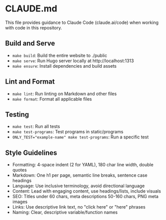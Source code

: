 # CLAUDE.md

This file provides guidance to Claude Code (claude.ai/code) when working with code in this repository.

## Build and Serve
- `make build`: Build the entire website to ./public
- `make serve`: Run Hugo server locally at http://localhost:1313
- `make ensure`: Install dependencies and build assets

## Lint and Format
- `make lint`: Run linting on Markdown and other files
- `make format`: Format all applicable files

## Testing
- `make test`: Run all tests
- `make test-programs`: Test programs in static/programs
- `ONLY_TEST="example-name" make test-programs`: Run a specific test

## Style Guidelines
- Formatting: 4-space indent (2 for YAML), 180 char line width, double quotes
- Markdown: One h1 per page, semantic line breaks, sentence case headings
- Language: Use inclusive terminology, avoid directional language
- Content: Lead with engaging content, use headings/lists, include visuals
- SEO: Titles under 60 chars, meta descriptions 50-160 chars, PNG meta images
- Links: Use descriptive link text, no "click here" or "here" phrases
- Naming: Clear, descriptive variable/function names